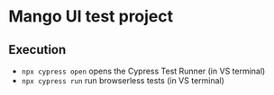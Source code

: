 # Mango UI test project

## Execution
* `npx cypress open` opens the Cypress Test Runner (in VS terminal)
* `npx cypress run` run browserless tests (in VS terminal)